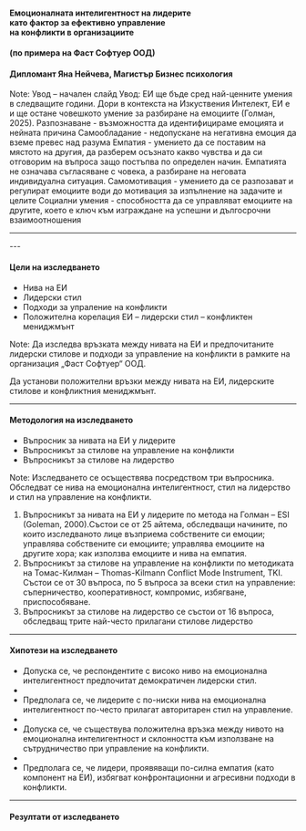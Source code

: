 #### <!-- .element: class="main-title" --> Емоционалната интелигентност на лидерите <br/>като фактор за ефективно управление <br/> на конфликти в организациите
#### <!-- .element: class="main-subtitle" --> (по примера на Фаст Софтуер ООД)
#### <!-- .element: class="main-author" --> Дипломант **Яна Нейчева**, Магистър Бизнес психология

Note:
Увод – начален слайд
Увод: ЕИ ще бъде сред най-ценните умения в следващите години. Дори в контекста на Изкуствения Интелект, ЕИ е и ще остане човешкото умение за разбиране на емоциите (Голман, 2025). Разпознаване - възможността да идентифицираме емоцията и нейната причина Самообладание - недопускане на негативна емоция да вземе превес над разума Емпатия - умението да се поставим на мястото на другия, да разберем осъзнато какво чувства и да си отговорим на въпроса защо постъпва по определен начин. Емпатията не означава съгласяване с човека, а разбиране на неговата индивидуална ситуация. Самомотивация - умението да се разпозават и регулират емоциите води до мотивация за изпълнение на задачите и целите Социални умения - способността да се управляват емоциите на другите, което е ключ към изграждане на успешни и дългосрочни взаимоотношения

---
<div class="chart-container">
<canvas data-chart="line" style="height: 300px">
<!--
{
 "data": {
  "labels": ["January"," February"," March"," April"," May"," June"," July"],
  "datasets": [
   {
    "data":[65,59,80,81,56,55,40],
    "label":"My first dataset","backgroundColor":"rgba(20,220,220,.8)"
   },
   {
    "data":[28,48,40,19,86,27,90],
    "label":"My second dataset","backgroundColor":"rgba(220,120,120,.8)"
   }
  ]
 },
 "options": { "responsive": "true" }
}
-->
</canvas>
</div>
---


#### Цели на изследването

* <!-- .element: class="fragment" --> Нива на ЕИ 
* <!-- .element: class="fragment" --> Лидерски стил 
* <!-- .element: class="fragment" --> Подходи за упраление на конфликти
* <!-- .element: class="fragment" --> Положителна корелация ЕИ – лидерски стил – конфликтен мениджмънт

Note:
Да изследва връзката между нивата на ЕИ и предпочитаните лидерски стилове и подходи за управление на конфликти в рамките на организация „Фаст Софтуер“ ООД.

Да установи положителни връзки между нивата на ЕИ, лидерските стилове и конфликтния мениджмънт.

---

#### Методология на изследването

* <!-- .element: class="fragment" --> Въпросник за нивата на ЕИ у лидерите
  
* <!-- .element: class="fragment" --> Въпросникът за стилове на управление на конфликти
  
* <!-- .element: class="fragment" --> Въпросникът за стилове на лидерство

Note:
Изследването се осъществява посредством три въпросника. Обследват се нива на емоционална интелигентност, стил на лидерство и стил на управление на конфликти.

1.	Въпросникът за нивата на ЕИ у лидерите по метода на Голман – ESI (Goleman, 2000).Състои се от 25 айтема, обследващи начините, по които изследваното лице възприема собствените си емоции; управлява собствените си емоциите; управлява емоциите на другите хора; как използва емоциите и нива на емпатия. 
2.	Въпросникът за стилове на управление на конфликти по методиката на Томас-Килман – Thomas-Kilmann Conflict Mode Instrument, TKI. Състои се от 30 въпроса, по 5 въпроса за всеки стил на управление: съперничество, кооперативност, компромис, избягване, приспособяване.
3.	Въпросникът за стилове на лидерство се състои от 16 въпроса, обследващ трите най-често прилагани стилове лидерство

---

#### Хипотези на изследването

* <!-- .element: class="fragment" --> Допуска се, че респондентите с високо ниво на емоционална интелигентност предпочитат демократичен лидерски стил.
* 
* <!-- .element: class="fragment" --> Предполага се, че лидерите с по-ниски нива на емоционална интелигентност по-често прилагат авторитарен стил на управление.
* 
* <!-- .element: class="fragment" --> Допуска се, че съществува положителна връзка между нивото на емоционална интелигентност и склонността към използване на сътрудничество при управление на конфликти.
* 
* <!-- .element: class="fragment" --> Предполага се, че лидери, проявяващи по-силна емпатия (като компонент на ЕИ), избягват конфронтационни и агресивни подходи в конфликти.

----

#### Резултати от изследването



